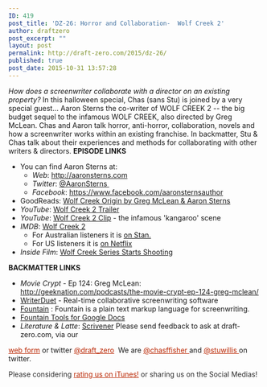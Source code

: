 ```yaml
---
ID: 419
post_title: 'DZ-26: Horror and Collaboration-  Wolf Creek 2'
author: draftzero
post_excerpt: ""
layout: post
permalink: http://draft-zero.com/2015/dz-26/
published: true
post_date: 2015-10-31 13:57:28
---
```

*How does a screenwriter collaborate with a director on an existing property?* In this halloween special, Chas (sans Stu) is joined by a very special guest... Aaron Sterns the co-writer of WOLF CREEK 2 -- the big budget sequel to the infamous WOLF CREEK, also directed by Greg McLean. Chas and Aaron talk horror, anti-horror, collaboration, novels and how a screenwriter works within an existing franchise. In backmatter, Stu & Chas talk about their experiences and methods for collaborating with other writers & directors. **EPISODE LINKS** 
*   You can find Aaron Sterns at: 
    *   *Web*: <a href="http://aaronsterns.com" target="_blank">http://aaronsterns.com</a>
    *   *Twitter*: <a href="https://twitter.com/AaronSterns" target="_blank">@AaronSterns </a>
    *   *Facebook*: <a href="https://www.facebook.com/aaronsternsauthor" target="_blank">https://www.facebook.com/aaronsternsauthor</a>
*   GoodReads: <a href="http://www.goodreads.com/book/show/19844085-origin" target="_blank">Wolf Creek Origin by Greg McLean & Aaron Sterns</a>
*   *YouTube*: <a href="https://www.youtube.com/watch?v=s4bqeT5edbs" target="_blank">Wolf Creek 2 Trailer</a>
*   *YouTube*: <a href="https://www.youtube.com/watch?v=N_YaZ-emcPc" target="_blank">Wolf Creek 2 Clip</a> - the infamous 'kangaroo' scene
*   *IMDB*: <a href="http://www.imdb.com/title/tt2004432/" target="_blank">Wolf Creek 2</a> 
    *   For Australian listeners it is <a href="https://play.stan.com.au/programs/376181" target="_blank">on Stan.</a>
    *   For US listeners it is <a href="http://www.netflix.com/title/70297644" target="_blank">on Netflix</a>
*   *Inside Film*: <a href="http://if.com.au/2015/10/18/article/JQJZZFXZLQ.html" target="_blank">Wolf Creek Series Starts Shooting</a>

**BACKMATTER LINKS** 
*   *Movie Crypt* - Ep 124: Greg McLean: <a href="http://geeknation.com/podcasts/the-movie-crypt-ep-124-greg-mclean/" target="_blank">http://geeknation.com/podcasts/the-movie-crypt-ep-124-greg-mclean/</a>
*   [WriterDuet][1] - Real-time collaborative screenwriting software
*   <a href="http://fountain.io" target="_blank">Fountain</a> : Fountain is a plain text markup language for screenwriting.
*   <a href="https://chrome.google.com/webstore/detail/fountain-tools/jfkgfigdnpiljgakkbnppfipajogbjdl?utm_source=permalink" target="_blank">Fountain Tools for Google Docs</a>
*   *Literature & Latte*: <a href="https://www.literatureandlatte.com/scrivener.php" target="_blank">Scrivener</a> Please send feedback to ask at draft-zero.com, via our 

<a style="font-weight: inherit; font-style: inherit; color: #ba2500;" href="http://draft-zero.com/feedback/" target="_blank">web form</a> or twitter <a style="font-weight: inherit; font-style: inherit; color: #ba2500;" href="https://twitter.com/draft_zero" target="_blank">@draft_zero</a>  We are <a style="font-weight: inherit; font-style: inherit; color: #ba2500;" href="http://www.twitter.com/chasffisher" target="_blank">@chasffisher </a>and <a style="font-weight: inherit; font-style: inherit; color: #ba2500;" href="http://www.twitter.com/stuwillis" target="_blank">@stuwillis </a>on twitter. <p style="color: #2d2d2d;">
  Please considering <a style="font-weight: inherit; font-style: inherit; color: #ba2500;" href="https://itunes.apple.com/au/podcast/draft-zero-screenwriting-podcast/id847126598?mt=2&ls=1">rating us on iTunes!</a> or sharing us on the Social Medias!
</p>

 [1]: https://writerduet.com